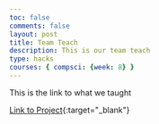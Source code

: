 ```yaml
---
toc: false
comments: false
layout: post
title: Team Teach
description: This is our team teach
type: hacks
courses: { compsci: {week: 8} }
---
```

This is the link to what we taught

[Link to Project](https://spooketti.github.io/portfolio/pages/IterationHW.html){:target="_blank"}
